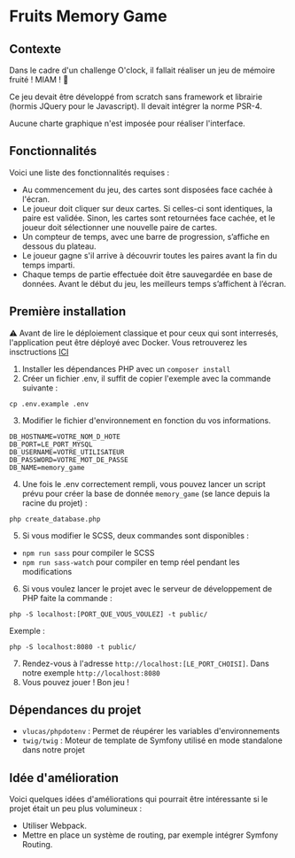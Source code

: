 # Fruits Memory Game

## Contexte
Dans le cadre d'un challenge O'clock, il fallait réaliser un jeu de mémoire fruité ! MIAM ! 🤤

Ce jeu devait être développé from scratch sans framework et librairie (hormis JQuery pour le Javascript). Il devait intégrer la norme PSR-4. 

Aucune charte graphique n'est imposée pour réaliser l'interface.

## Fonctionnalités
Voici une liste des fonctionnalités requises :
- Au commencement du jeu, des cartes sont disposées face cachée à l'écran.
- Le joueur doit cliquer sur deux cartes. Si celles-ci sont identiques, la paire est validée. Sinon, les cartes sont retournées face cachée, et le joueur doit sélectionner une nouvelle paire de cartes.
- Un compteur de temps, avec une barre de progression, s’affiche en dessous du plateau.
- Le joueur gagne s'il arrive à découvrir toutes les paires avant la fin du temps imparti.
- Chaque temps de partie effectuée doit être sauvegardée en base de données. Avant le début du jeu, les meilleurs temps s’affichent à l’écran.

## Première installation
⚠️ Avant de lire le déploiement classique et pour ceux qui sont interresés, l'application peut être déployé avec Docker. Vous retrouverez les insctructions [ICI](https://github.com/flurryyy/memory_game/blob/main/DOCKER.md)
1. Installer les dépendances PHP avec un `composer install`
2. Créer un fichier .env, il suffit de copier l'exemple avec la commande suivante :
```
cp .env.example .env
```
3. Modifier le fichier d'environnement en fonction du vos informations.
```
DB_HOSTNAME=VOTRE_NOM_D_HOTE
DB_PORT=LE_PORT_MYSQL
DB_USERNAME=VOTRE_UTILISATEUR
DB_PASSWORD=VOTRE_MOT_DE_PASSE
DB_NAME=memory_game
```
4. Une fois le .env correctement rempli, vous pouvez lancer un script prévu pour créer la base de donnée `memory_game` (se lance depuis la racine du projet) :
```
php create_database.php
```
5. Si vous modifier le SCSS, deux commandes sont disponibles :
- `npm run sass` pour compiler le SCSS
- `npm run sass-watch` pour compiler en temp réel pendant les modifications
6. Si vous voulez lancer le projet avec le serveur de développement de PHP faite la commande :
```
php -S localhost:[PORT_QUE_VOUS_VOULEZ] -t public/
```
Exemple : 
```
php -S localhost:8080 -t public/
```
7. Rendez-vous à l'adresse `http://localhost:[LE_PORT_CHOISI]`. Dans notre exemple `http://localhost:8080`
8. Vous pouvez jouer ! Bon jeu !

## Dépendances du projet
- `vlucas/phpdotenv` : Permet de réupérer les variables d'environnements
- `twig/twig` : Moteur de template de Symfony utilisé en mode standalone dans notre projet

## Idée d'amélioration
Voici quelques idées d'améliorations qui pourrait être intéressante si le projet était un peu plus volumineux :
- Utiliser Webpack.
- Mettre en place un système de routing, par exemple intégrer Symfony Routing.
